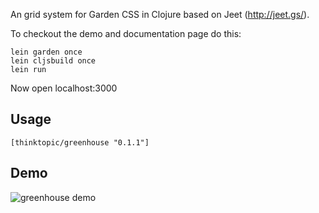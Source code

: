 An grid system for Garden CSS in Clojure based on Jeet (http://jeet.gs/).

To checkout the demo and documentation page do this:

    lein garden once
    lein cljsbuild once
    lein run

Now open localhost:3000




## Usage

`[thinktopic/greenhouse "0.1.1"]`

## Demo

![greenhouse demo]("https://raw.githubusercontent.com/thinktopic/greenhouse/master/resources/public/images/greenhouse-demo.png")
